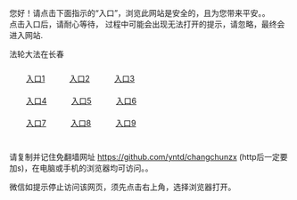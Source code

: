 您好！请点击下面指示的“入口”，浏览此网站是安全的，且为您带来平安。。 <br/>
点击入口后，请耐心等待， 过程中可能会出现无法打开的提示，请忽略，最终会进入网站. </br>

法轮大法在长春<br/>
<div style="padding:10px"><a style="margin:20px" target="_blank" href="https://d14wz6olb8dw64.cloudfront.net/2Qpsp?tdhrf" id="ccLink1" rel="nofollow">入口1</a> <a target="_blank" style="margin:20px" href="https://d1txq09is4f7bg.cloudfront.net/2Qpsp?szduaeyv" id="ccLink2" rel="nofollow">入口2</a> <a style="margin:20px" target="_blank" href="https://dsjbbp7jvlk59.cloudfront.net/2Qpsp?euirxmpz" id="ccLink3" rel="nofollow">入口3</a></div>

<div style="padding:10px" ><a style="margin:20px" target="_blank" href="https://d14wz6olb8dw64.cloudfront.net/2Qpsp?tdhrf" id="ccLink4" rel="nofollow">入口4</a> <a style="margin:20px" href="https://d1txq09is4f7bg.cloudfront.net/2Qpsp?szduaeyv" target="_blank" id="ccLink5" rel="nofollow">入口5</a> <a style="margin:20px" href="https://dsjbbp7jvlk59.cloudfront.net/2Qpsp?euirxmpz" target="_blank" id="ccLink6" rel="nofollow">入口6</a></div>

<div style="padding:10px"><a style="margin:20px" target="_blank" href="https://d14wz6olb8dw64.cloudfront.net/2Qpsp?tdhrf" id="ccLink7" rel="nofollow">入口7</a> <a style="margin:20px" href="https://d1txq09is4f7bg.cloudfront.net/2Qpsp?szduaeyv" target="_blank" id="ccLink8" rel="nofollow">入口8</a> <a style="margin:20px" target="_blank" href="https://dsjbbp7jvlk59.cloudfront.net/2Qpsp?euirxmpz" id="ccLink9" rel="nofollow">入口9</a></div>

<br/>



请复制并记住免翻墙网址 https://github.com/yntd/changchunzx (http后一定要加s)，在电脑或手机的浏览器均可访问。。<br/>

微信如提示停止访问该网页，须先点击右上角，选择浏览器打开。

